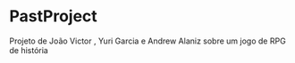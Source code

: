 # PastProject
Projeto de João Victor , Yuri Garcia e Andrew Alaniz sobre um jogo de RPG de história
